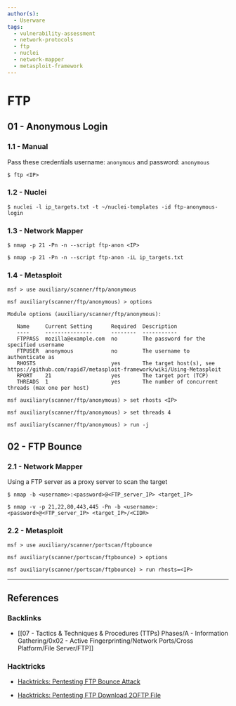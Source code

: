 ```yaml
---
author(s):
  - Userware
tags:
  - vulnerability-assessment
  - network-protocols
  - ftp
  - nuclei
  - network-mapper
  - metasploit-framework
---
```

# FTP

## 01 - Anonymous Login

### 1.1 - Manual

Pass these credentials username: `anonymous` and password: `anonymous`

```
$ ftp <IP>
```

### 1.2 - Nuclei

```
$ nuclei -l ip_targets.txt -t ~/nuclei-templates -id ftp-anonymous-login
```

### 1.3 - Network Mapper

```
$ nmap -p 21 -Pn -n --script ftp-anon <IP>

$ nmap -p 21 -Pn -n --script ftp-anon -iL ip_targets.txt
```

### 1.4 - Metasploit

```
msf > use auxiliary/scanner/ftp/anonymous

msf auxiliary(scanner/ftp/anonymous) > options

Module options (auxiliary/scanner/ftp/anonymous):

   Name     Current Setting      Required  Description
   ----     ---------------      --------  -----------
   FTPPASS  mozilla@example.com  no        The password for the specified username
   FTPUSER  anonymous            no        The username to authenticate as
   RHOSTS                        yes       The target host(s), see https://github.com/rapid7/metasploit-framework/wiki/Using-Metasploit
   RPORT    21                   yes       The target port (TCP)
   THREADS  1                    yes       The number of concurrent threads (max one per host)

msf auxiliary(scanner/ftp/anonymous) > set rhosts <IP>

msf auxiliary(scanner/ftp/anonymous) > set threads 4

msf auxiliary(scanner/ftp/anonymous) > run -j
```

## 02 -  FTP Bounce

### 2.1 - Network Mapper

Using a FTP server as a proxy server to scan the target

```
$ nmap -b <username>:<password>@<FTP_server_IP> <target_IP>

$ nmap -v -p 21,22,80,443,445 -Pn -b <username>:<password>@<FTP_server_IP> <target_IP>/<CIDR>
```

### 2.2 - Metasploit

```
msf > use auxiliary/scanner/portscan/ftpbounce

msf auxiliary(scanner/portscan/ftpbounce) > options

msf auxiliary(scanner/portscan/ftpbounce) > run rhosts=<IP>
```

---
## References

### Backlinks

- [[07 - Tactics & Techniques & Procedures (TTPs) Phases/A - Information Gathering/0x02 - Active Fingerprinting/Network Ports/Cross Platform/File Server/FTP]]

### Hacktricks

- [Hacktricks: Pentesting FTP Bounce Attack](https://book.hacktricks.wiki/en/network-services-pentesting/pentesting-ftp/ftp-bounce-attack.html)

- [Hacktricks: Pentesting FTP Download 2OFTP File](https://book.hacktricks.wiki/en/network-services-pentesting/pentesting-ftp/ftp-bounce-download-2oftp-file.html)